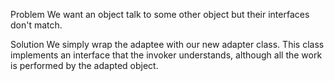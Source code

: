 Problem
We want an object talk to some other object but their interfaces don't match.

Solution
We simply wrap the adaptee with our new adapter class. This class implements an interface that the invoker understands, although all the work is performed by the adapted object.

